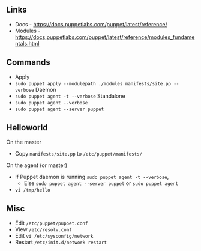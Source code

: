 ## Links

- Docs - https://docs.puppetlabs.com/puppet/latest/reference/
- Modules - https://docs.puppetlabs.com/puppet/latest/reference/modules_fundamentals.html

## Commands

- Apply
- `sudo puppet apply --modulepath ./modules manifests/site.pp --verbose`
Daemon
- `sudo puppet agent -t --verbose`
Standalone
- `sudo puppet agent --verbose`
- `sudo puppet agent --server puppet`

## Helloworld

On the master

- Copy `manifests/site.pp` to `/etc/puppet/manifests/`

On the agent (or master)

- If Puppet daemon is running `sudo puppet agent -t --verbose`, 
  - Else `sudo puppet agent --server puppet` or `sudo puppet agent`
- `vi /tmp/hello`


## Misc

- Edit `/etc/puppet/puppet.conf`
- View `/etc/resolv.conf`
- Edit `vi /etc/sysconfig/network`
- Restart `/etc/init.d/network restart`
